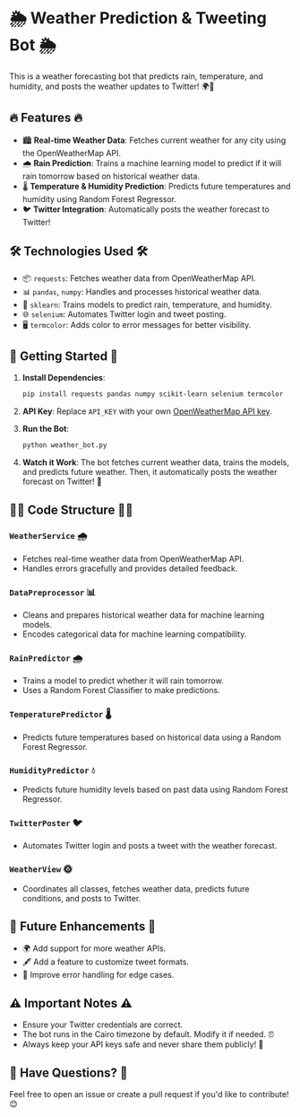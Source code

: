 # 🌦️ **Weather Prediction & Tweeting Bot** 🌦️

This is a weather forecasting bot that predicts rain, temperature, and humidity, and posts the weather updates to Twitter! 🌍💬

## 🔥 **Features** 🔥
- 🏙️ **Real-time Weather Data**: Fetches current weather for any city using the OpenWeatherMap API.
- 🌧️ **Rain Prediction**: Trains a machine learning model to predict if it will rain tomorrow based on historical weather data.
- 🌡️ **Temperature & Humidity Prediction**: Predicts future temperatures and humidity using Random Forest Regressor.
- 🐦 **Twitter Integration**: Automatically posts the weather forecast to Twitter!

## 🛠️ **Technologies Used** 🛠️
- 📦 `requests`: Fetches weather data from OpenWeatherMap API.
- 📊 `pandas`, `numpy`: Handles and processes historical weather data.
- 🧠 `sklearn`: Trains models to predict rain, temperature, and humidity.
- 🌐 `selenium`: Automates Twitter login and tweet posting.
- 🖥️ `termcolor`: Adds color to error messages for better visibility.

## 🚀 **Getting Started** 🚀

1. **Install Dependencies**: 
   ```bash
   pip install requests pandas numpy scikit-learn selenium termcolor
   ```

2. **API Key**:
   Replace `API_KEY` with your own [OpenWeatherMap API key](https://openweathermap.org/api).

3. **Run the Bot**:
   ```bash
   python weather_bot.py
   ```

4. **Watch it Work**:
   The bot fetches current weather data, trains the models, and predicts future weather. Then, it automatically posts the weather forecast on Twitter! 🎉

## 🧑‍💻 **Code Structure** 🧑‍💻

### `WeatherService` 🌧️
- Fetches real-time weather data from OpenWeatherMap API.
- Handles errors gracefully and provides detailed feedback.

### `DataPreprocessor` 📊
- Cleans and prepares historical weather data for machine learning models.
- Encodes categorical data for machine learning compatibility.

### `RainPredictor` 🌧️
- Trains a model to predict whether it will rain tomorrow.
- Uses a Random Forest Classifier to make predictions.

### `TemperaturePredictor` 🌡️
- Predicts future temperatures based on historical data using a Random Forest Regressor.

### `HumidityPredictor` 💧
- Predicts future humidity levels based on past data using Random Forest Regressor.

### `TwitterPoster` 🐦
- Automates Twitter login and posts a tweet with the weather forecast.

### `WeatherView` 🌞
- Coordinates all classes, fetches weather data, predicts future conditions, and posts to Twitter.

## 📅 **Future Enhancements** 📅
- 🌍 Add support for more weather APIs.
- 🖋️ Add a feature to customize tweet formats.
- 🔧 Improve error handling for edge cases.

## ⚠️ **Important Notes** ⚠️
- Ensure your Twitter credentials are correct.
- The bot runs in the Cairo timezone by default. Modify it if needed. ⏰
- Always keep your API keys safe and never share them publicly! 🔑

## 💬 **Have Questions?** 💬
Feel free to open an issue or create a pull request if you'd like to contribute! 😊
